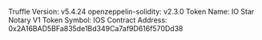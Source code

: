 Truffle Version: v5.4.24
openzeppelin-solidity: v2.3.0
Token Name: IO Star Notary V1
Token Symbol: IOS
Contract Address: 0x2A16BAD5BFa835de1Bd349Ca7af9D616f570Dd38
